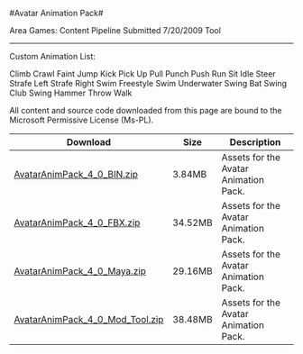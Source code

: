 #Avatar Animation Pack#

Area
Games: Content Pipeline
Submitted
7/20/2009
Tool

---

Custom Animation List:

Climb
Crawl
Faint
Jump
Kick
Pick Up
Pull
Punch
Push
Run
Sit Idle
Steer
Strafe Left
Strafe Right
Swim Freestyle
Swim Underwater
Swing Bat
Swing Club
Swing Hammer
Throw
Walk



All content and source code downloaded from this page are bound to the Microsoft Permissive License (Ms-PL).


Download | Size | Description 
---|---|---|
[AvatarAnimPack_4_0_BIN.zip](https://github.com/kniEngine/XNAGameStudio/blob/main/Samples/AvatarAnimPack_4_0_BIN.zip?raw=true) | 3.84MB | Assets for the Avatar Animation Pack.
[AvatarAnimPack_4_0_FBX.zip](https://github.com/kniEngine/XNAGameStudio/blob/main/Samples/AvatarAnimPack_4_0_FBX.zip?raw=true) | 34.52MB | Assets for the Avatar Animation Pack.
[AvatarAnimPack_4_0_Maya.zip](https://github.com/kniEngine/XNAGameStudio/blob/main/Samples/AvatarAnimPack_4_0_Maya.zip?raw=true) | 29.16MB | Assets for the Avatar Animation Pack.
[AvatarAnimPack_4_0_Mod_Tool.zip](https://github.com/kniEngine/XNAGameStudio/blob/main/Samples/AvatarAnimPack_4_0_Mod_Tool.zip?raw=true) | 38.48MB | Assets for the Avatar Animation Pack. 